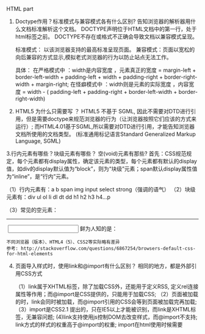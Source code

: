HTML part
1. Doctype作用？标准模式与兼容模式各有什么区别?
	告知浏览器的解析器用什么文档标准解析这个文档。
	DOCTYPE声明位于HTML文档中的第一行，处于html标签之前。
	DOCTYPE不存在或格式不正确会导致文档以兼容模式呈现。

	标准模式： 以该浏览器支持的最高标准呈现页面。
	兼容模式：页面以宽松的向后兼容的方式显示,模拟老式浏览器的行为以防止站点无法工作。

	具体：
	在严格模式中 ：width是内容宽度 ，元素真正的宽度 = margin-left + border-left-width + padding-left + width + padding-right + border-right- width +  margin-right;
	在怪癖模式中 ：width则是元素的实际宽度 ，内容宽度 = width - ( padding-left + padding-right + border-left-width + border-right-width)

2. HTML5 为什么只需要写 <!DOCTYPE HTML>？
	HTML5 不基于 SGML, 因此不需要对DTD进行引用，但是需要doctype来规范浏览器的行为（让浏览器按照它们应该的方式来运行）;
	而HTML4.01基于SGML,所以需要对DTD进行引用，才能告知浏览器文档所使用的文档类型。
	(标准通用标记语言Standard Generalized Markup Language, SGML)

3.行内元素有哪些？块级元素有哪些？ 空(void)元素有那些?
	首先：CSS规范规定，每个元素都有display属性，确定该元素的类型，每个元素都有默认的display值，如div的display默认值为“block”，则为“块级”元素；span默认display属性值为“inline”，是“行内”元素。

（1）行内元素有：a b span img input select strong（强调的语气）
（2）块级元素有：div ul ol li dl dt dd h1 h2 h3 h4…p

（3）常见的空元素：
	<br> <hr> <img> <input> <link> <meta>
	鲜为人知的是：
	<area> <base> <col> <command> <embed> <keygen> <param> <source> <track> <wbr>

	不同浏览器（版本）、HTML4（5）、CSS2等实际略有差异
	参考: http://stackoverflow.com/questions/6867254/browsers-default-css-for-html-elements

4. 页面导入样式时，使用link和@import有什么区别？
	相同的地方，都是外部引用CSS方式

	（1）link属于XHTML标签，除了加载CSS外，还能用于定义RSS, 定义rel连接属性等作用；而@import是CSS提供的，只能用于加载CSS;
	（2）页面被加载的时，link会同时被加载，而@import引用的CSS会等到页面被加载完再加载;
	（3）import是CSS2.1 提出的，只在IE5以上才能被识别，而link是XHTML标签，无兼容问题;
	(4)link支持使用js控制DOM去改变样式，而@import不支持;
	link方式的样式的权重高于@import的权重;
	import在html使用时候需要<style type="text/css">标签;


	@import 详解：https://segmentfault.com/a/1190000000369549

5.介绍一下你对浏览器内核的理解？
  主要分成两部分：渲染引擎(layout engineer或Rendering Engine)和JS引擎。
  渲染引擎：负责取得网页的内容（HTML、XML、图像等等）、整理讯息（例如加入CSS等），以及计算网页的显示方式，然后会输出至显示器或打印机。浏览器的内核的不同对于网页的语法解释会有不同，所以渲染的效果也不相同。所有网页浏览器、电子邮件客户端以及其它需要编辑、显示网络内容的应用程序都需要内核。
  JS引擎则：解析和执行javascript来实现网页的动态效果。
  最开始渲染引擎和JS引擎并没有区分的很明确，后来JS引擎越来越独立，内核就倾向于只指渲染引擎。

6. 常见的浏览器内核有哪些？
   Trident内核：IE,MaxThon,TT,The World,360,搜狗浏览器等。[又称MSHTML]
  Gecko内核：Netscape6及以上版本，FF,MozillaSuite/SeaMonkey等
  Presto内核：Opera7及以上。      [Opera内核原为：Presto，现为：Blink;]
  Webkit内核：Safari,Chrome等。   [ Chrome的：Blink（WebKit的分支）]
  详细文章：[浏览器内核的解析和对比](http://www.cnblogs.com/fullhouse/archive/2011/12/19/2293455.html)

7. html5有哪些新特性、移除了那些元素？如何处理HTML5新标签的浏览器兼容问题？如何区分 HTML 和 HTML5？

  * HTML5 现在已经不是 SGML 的子集，主要是关于图像，位置，存储，多任务等功能的增加。
  	  绘画 canvas;
  	  用于媒介回放的 video 和 audio 元素;
  	  本地离线存储 localStorage 长期存储数据，浏览器关闭后数据不丢失;
        sessionStorage 的数据在浏览器关闭后自动删除;
  	  语意化更好的内容元素，比如 article、footer、header、nav、section;
  	  表单控件，calendar、date、time、email、url、search;
  	  新的技术webworker, websocket, Geolocation;

    移除的元素：
  	  纯表现的元素：basefont，big，center，font, s，strike，tt，u;
  	  对可用性产生负面影响的元素：frame，frameset，noframes；

  * 支持HTML5新标签：
  	 IE8/IE7/IE6支持通过document.createElement方法产生的标签，
    	 可以利用这一特性让这些浏览器支持HTML5新标签，
    	 浏览器支持新标签后，还需要添加标签默认的样式。

       当然也可以直接使用成熟的框架、比如html5shim;
  	 <!--[if lt IE 9]>
  		<script> src="http://html5shim.googlecode.com/svn/trunk/html5.js"</script>
  	 <![endif]-->

  * 如何区分HTML5： DOCTYPE声明\新增的结构元素\功能元素  

8.简述一下你对HTML语义化的理解？
  语义化
	HTML标签的语义化是指：通过使用包含语义的标签（如h1-h6）恰当地表示文档结构
	css命名的语义化是指：为html标签添加有意义的class
	为什么需要语义化：
	去掉样式后页面呈现清晰的结构
	盲人使用读屏器更好地阅读
	搜索引擎更好地理解页面，有利于收录
	便团队项目的可持续运作及维护
  用正确的标签做正确的事情。
  html语义化让页面的内容结构化，结构更清晰，便于对浏览器、搜索引擎解析;
  即使在没有样式CSS情况下也以一种文档格式显示，并且是容易阅读的;
  搜索引擎的爬虫也依赖于HTML标记来确定上下文和各个关键字的权重，利于SEO;
  使阅读源代码的人对网站更容易将网站分块，便于阅读维护理解。

9.HTML5的离线储存怎么使用，工作原理能不能解释一下？

  在用户没有与因特网连接时，可以正常访问站点或应用，在用户与因特网连接时，更新用户机器上的缓存文件。
  原理：HTML5的离线存储是基于一个新建的.appcache文件的缓存机制(不是存储技术)，通过这个文件上的解析清单离线存储资源，这些资源就会像cookie一样被存储了下来。之后当网络在处于离线状态下时，浏览器会通过被离线存储的数据进行页面展示。


  如何使用：
  1、页面头部像下面一样加入一个manifest的属性（<html manifest="demo.appcache">）；
  2、在cache.manifest文件的编写离线存储的资源；
  	CACHE MANIFEST
  	#v0.11
  	CACHE:
  	js/app.js
  	css/style.css
  	NETWORK:
  	resourse/logo.png
  	FALLBACK:
  	/ /offline.html
  3、在离线状态时，操作window.applicationCache进行需求实现。 
  http://segmentfault.com/a/1190000000732617
  http://yanhaijing.com/html/2014/12/28/html5-manifest/

10. 浏览器是怎么对HTML5的离线储存资源进行管理和加载的呢？
  在线的情况下，浏览器发现html头部有manifest属性，它会请求manifest文件，如果是第一次访问app，那么浏览器就会根据manifest文件的内容下载相应的资源并且进行离线存储。如果已经访问过app并且资源已经离线存储了，那么浏览器就会使用离线的资源加载页面，然后浏览器会对比新的manifest文件与旧的manifest文件，如果文件没有发生改变，就不做任何操作，如果文件改变了，那么就会重新下载文件中的资源并进行离线存储。
  离线的情况下，浏览器就直接使用离线存储的资源。

11. 请描述一下 cookies，sessionStorage 和 localStorage 的区别？  
	  cookie是网站为了标示用户身份而储存在用户本地终端（Client Side）上的数据（通常经过加密）。
	  cookie数据始终在同源的http请求中携带（即使不需要），记会在浏览器和服务器间来回传递。
	  sessionStorage和localStorage不会自动把数据发给服务器，仅在本地保存。

	  存储大小：
	  	cookie数据大小不能超过4k。
	  	sessionStorage和localStorage 虽然也有存储大小的限制，但比cookie大得多，可以达到5M或更大。

	  有期时间：
	  	localStorage    存储持久数据，浏览器关闭后数据不丢失除非主动删除数据；
	  	sessionStorage  数据在当前浏览器窗口关闭后自动删除。
	  	cookie          设置的cookie过期时间之前一直有效，即使窗口或浏览器关闭

12. iframe有那些缺点？

  *iframe会阻塞主页面的Onload事件；
  *搜索引擎的检索程序无法解读这种页面，不利于SEO;
  *iframe和主页面共享连接池，而浏览器对相同域的连接有限制，所以会影响页面的并行加载。
  使用iframe之前需要考虑这两个缺点。如果需要使用iframe，最好是通过javascript动态给iframe添加src属性值，这样可以绕开以上两个问题。	 

  扩展优点：
  	iframe能够原封不动的把嵌入的网页展现出来。
	如果有多个网页引用iframe，那么你只需要修改iframe的内容，就可以实现调用的每一个页面内容的更改，方便快捷。
	网页如果为了统一风格，头部和版本都是一样的，就可以写成一个页面，用iframe来嵌套，可以增加代码的可重用。
	如果遇到加载缓慢的第三方内容如图标和广告，这些问题可以由iframe来解决。

13. iframe有那些缺点？

  *iframe会阻塞主页面的Onload事件；
  *搜索引擎的检索程序无法解读这种页面，不利于SEO;

  *iframe和主页面共享连接池，而浏览器对相同域的连接有限制，所以会影响页面的并行加载。

  使用iframe之前需要考虑这两个缺点。如果需要使用iframe，最好是通过javascript
  动态给iframe添加src属性值，这样可以绕开以上两个问题。

14. Label的作用是什么？是怎么用的？

  label标签来定义表单控制间的关系,当用户选择该标签时，浏览器会自动将焦点转到和标签相关的表单控件上。
  ```
  <label for="Name">Number:</label>
  <input type=“text“name="Name" id="Name"/>
  <label>Date:<input type="text" name="B"/></label>     	
```
15. HTML5的form如何关闭自动完成功能？

  给不想要提示的 form 或某个 input 设置为 autocomplete=off。

  在某些情况下，即使浏览器的自动填充设置为off，浏览器依然会继续提示自动完成的值。
  这可能会让开发者百思不得其解。强制浏览器不自动填充的方法是为autocomplete设置一个随机的字符串，
  例如：autocomplete="nope"
  当这个随机的值不是 可用值的时候，浏览器就会放弃自动填充。

16. 如何实现浏览器内多个标签页之间的通信? (阿里)


17. webSocket如何兼容低浏览器？(阿里)


18. 页面可见性（Page Visibility API） 可以有哪些用途？
	页面可见性 API提供了您可以观察的事件，以便了解文档何时可见或隐藏，以及查看页面当前可见性状态的功能。
	页面可见性 API对于节省资源和提高性能特别有用，它使页面在文档不可见时避免执行不必要的任务。

	网站有图片轮播效果，只有在用户观看轮播的时候，才会自动展示下一张幻灯片。
	显示信息仪表盘的应用程序不希望在页面不可见时轮询服务器进行更新。
	页面想要检测是否正在渲染，以便可以准确的计算网页浏览量
	当设备进入待机模式时，网站想要关闭设备声音（用户按下电源键关闭屏幕）

19. 如何在页面上实现一个圆形的可点击区域？
	 1、map+area或者svg
  	 2、border-radius
 	 3、纯js实现 需要求一个点在不在圆上简单算法、获取鼠标坐标等等
 	 https://maizi93.github.io/2017/08/29/%E5%A6%82%E4%BD%95%E5%9C%A8%E9%A1%B5%E9%9D%A2%E4%B8%8A%E5%AE%9E%E7%8E%B0%E4%B8%80%E4%B8%AA%E5%9C%86%E5%BD%A2%E7%9A%84%E5%8F%AF%E7%82%B9%E5%87%BB%E5%8C%BA%E5%9F%9F%EF%BC%9F/

20. 实现不使用 border 画出1px高的线，在不同浏览器的标准模式与怪异模式下都能保持一致的效果。
	<div style="height:1px;overflow:hidden;background:red"></div>
	overflow:hidden;解决IE6下的高度;

21. 网页验证码是干嘛的，是为了解决什么安全问题。
	 区分用户是计算机还是人的公共全自动程序。可以防止恶意破解密码、刷票、论坛灌水；
  	有效防止黑客对某一个特定注册用户用特定程序暴力破解方式进行不断的登陆尝试。

22. title与h1的区别、b与strong的区别、i与em的区别？
	title属性没有明确意义只表示是个标题，H1则表示层次明确的标题，对页面信息的抓取也有很大的影响；
	 strong是标明重点内容，有语气加强的含义，使用阅读设备阅读网络时：<strong>会重读，而<B>是展示强调内容。
	 i内容展示为斜体，em表示强调的文本；
	 Physical Style Elements -- 自然样式标签
	 b, i, u, s, pre
	 Semantic Style Elements -- 语义样式标签
	 strong, em, ins, del, code
	 应该准确使用语义样式标签, 但不能滥用, 如果不能确定时首选使用自然样式标签。

23. 无样式内容闪烁（FOUC）Flash of Unstyle Content
	@import导入CSS文件会等到文档加载完后再加载CSS样式表。因此，在页面DOM加载完成到CSS导入完成之间会有一段时间页面上的内容是没有样式的。
	解决方法：使用link标签加载CSS样式文件。因为link是顺序加载的，这样页面会等到CSS下载完之后再下载HTML文件，这样先布局好，就不会出现FOUC问题。

24. 元素的alt和title有什么异同？
	alt 属性是一个必需的属性,它规定在图像无法显示时的替代文本;
	title 属性规定关于元素的额外信息,这些信息通常会在鼠标移到元素上时显示一段工具提示文本（tooltip text）。
   	在alt和title同时设置的时候，alt作为图片的替代文字出现，title是图片的解释文字。

25. GET 和 POST区别?
	GET - 从指定的资源请求数据。
	POST - 向指定的资源提交要被处理的数据。

					   GET									POST
	后退按钮/刷新	       无害	                				数据会被重新提交（浏览器应该告知用户数据会被重新提交）。
	书签	               可收藏为书签	    					不可收藏为书签
	缓存				   能被缓存								不能缓存
	编码类型			   application/x-www-form-urlencoded	application/x-www-form-urlencoded or 
															multipart/form-data。为二进制数据使用多重编码。
	历史					参数保留在浏览器历史中。				参数不会保存在浏览器历史中。
	对数据长度的限制		是的。当发送数据时，GET 方法向 		无限制。
						URL 添加数据；URL 的长度是受限制的    
						（URL 的最大长度是 2048 个字符）。	
	对数据类型的限制	    只允许 ASCII 字符。					没有限制。也允许二进制数据。
	安全性				与 POST 相比，GET 的安全性较差，      POST 比 GET 更安全，因为参数不会被保存在
						因为所发送的数据是 URL 的一部分。 		浏览器历史或 web 服务器日志中。

						在发送密码或其他敏感信息时绝不要使用
						 GET ！	
	可见性				数据在 URL 中对所有人都是可见的。	   	数据不会显示在 URL 中。

26.

27.

28.

29.

